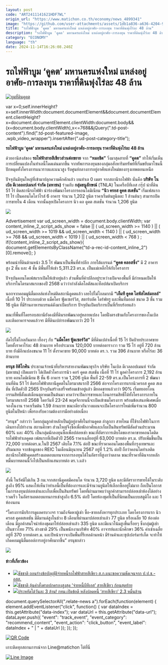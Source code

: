 ```yaml
---
layout: post
code: "ART2411141621HDF7WL"
origin_url: "https://www.matichon.co.th/economy/news_4899341"
image: "https://github.com/user-attachments/assets/1db1a836-a636-4204-9544-f2ee1ba172e8"
title: "รถไฟฟ้าบูม ‘คูคต’ มหานครแห่งใหม่ แหล่งอยู่อาศัย-การลงทุน ราคาที่ดินพุ่งไร่ละ 48 ล้าน"
description: "รถไฟฟ้าบูม 'คูคต' มหานครแห่งใหม่ แหล่งอยู่อาศัย-การลงทุน ราคาที่ดินพุ่งไร่ละ 48 ล้าน"
category: "ECONOMY"
language: "th"
date: 2024-11-14T16:26:08.240Z
---
```


# รถไฟฟ้าบูม ‘คูคต’ มหานครแห่งใหม่ แหล่งอยู่อาศัย-การลงทุน ราคาที่ดินพุ่งไร่ละ 48 ล้าน

[![](https://www.matichon.co.th/wp-content/uploads/2024/11/บูมที่ดินคูคต.jpg "บูมที่ดินคูคต")](https://www.matichon.co.th/wp-content/uploads/2024/11/บูมที่ดินคูคต.jpg)

var x=0;self.innerHeight?x=self.innerWidth:document.documentElement&&document.documentElement.clientHeight?x=document.documentElement.clientWidth:document.body&&(x=document.body.clientWidth),x<=768&&jQuery(".td-post-content").find(".td-post-featured-image, .wpb\_video\_wrapper").insertAfter(".ud-post-category-title");

**รถไฟฟ้าบูม ‘คูคต’ มหานครแห่งใหม่ แหล่งอยู่อาศัย-การลงทุน ราคาที่ดินพุ่งไร่ละ 48 ล้าน**

ด้วยอานิสงส์ของ **รถไฟฟ้าสายสีเขียวส่วนต่อขยาย** จาก **“หมอชิต”** วิ่งมาสุดสายที่ **“คูคต”** ทำให้เริ่มเห็นการเปลี่ยนแปลงในทำเลนี้โดดเด่นมากขึ้น จากทัพการลงทุนของกลุ่มอสังหาริมทรัพย์ที่เริ่มขยับมาโซนนี้ ปักหมุดทั้งโครงการแนวราบและแนวสูง รับศูนย์กลางการอยู่อาศัยแห่งใหม่ของกรุงเทพตอนเหนือ

ปัจจุบันมีทุนใหญ่ที่เข้ามาปลุกความคึกคักแล้ว บนทำเล 0 เมตร จากสถานีรถไฟฟ้า นั่นคือ **บริษัท โนเบิล ดีเวลลอปเมนท์ จำกัด (มหาชน)** ร่วมกับ **กลุ่มธนูลักษณ์** (TNLA) ในเครือบีทีเอส กรุ๊ป นำที่ดิน 51 ไร่ ติดสถานีรถไฟฟ้า นำร่องพัฒนาโครงการคอนโดมิเนียม **“นิว ครอส คูคต สเตชัน”** เริ่มเฟสแรก 11 ไร่ เป็นคอนโดโลว์ไรส์ 6 อาคาร จำนวน 1,202 ยูนิต ราคาเริ่มต้นยูนิตละ 1 ล้านต้นๆ สามารถปิดการขายใน 4 เดือน จากนั้นลุยเปิดโครงการ นิว คอ คูคต สเตชั่น จำนวน 1,206 ยูนิต

![](https://www.matichon.co.th/wp-content/uploads/2024/11/7C1A3452-E5C5-4652-90C4-F60ACE930851.jpg)

Advertisement var ud\_screen\_width = document.body.clientWidth; var content\_inline\_2\_script\_ads\_show = false || ( ud\_screen\_width >= 1140 ) || ( ud\_screen\_width >= 1019 && ud\_screen\_width < 1140 ) || ( ud\_screen\_width >= 768 && ud\_screen\_width < 1019 ) || ( ud\_screen\_width < 768 ) ; if(!content\_inline\_2\_script\_ads\_show){ document.getElementsByClassName("td-a-rec-id-content\_inline\_2")\[0\].remove(); }

พร้อมนำที่ดินด้านหน้า 3.5 ไร่ พัฒนาเป็นพื้นที่ค้าปลีก ภายใต้แบรนด์ **“คูคต คลอสซิ่ง”** มี 2 อาคาร สูง 2 ชั้น และ 4 ชั้น มีพื้นที่ให้เช่า 5,311.23 ตร.ม. เป็นแม่เหล็กให้กับโครงการ

ปัจจุบันคอนโดเฟสแรกเปิดให้เข้าอยู่แล้ว ส่วนพื้นที่ค้าปลีกอยู่ระหว่างเปิดจองพื้นที่ มีกำหนดเปิดให้บริการในไตรมาสแรกของปี 2568 แว่วว่ากำลังดีลโลตัสและท็อปส์มาเปิดบริการ

นอกจากคอมมูนิตี้มอลล์แห่งใหม่ติดสถานีคูคตแล้ว เลยไปไม่ไกลมากมี **“เอ็มที คูคต ไลฟ์สไตล์มอลล์”** เนื้อที่ 10 ไร่ ประกอบด้วย แม็คโคร ฟู้ดเซอร์วิส, สตาร์บลัค ไดร์ฟทรู และพื้นที่มอลล์ ขนาด 3 ชั้น รวม 16 ยูนิต ที่มีร้านอาหารแบรนด์ดังมาเปิดบริการ ปัจจุบันเปิดบริการเป็นที่เรียบร้อยแล้ว

ขณะที่พื้นที่โดยรอบสถานียังคงมีที่ดินรอพัฒนาอยู่หลายแปลง โดยฝั่งตรงข้ามกับโครงการของโนเบิลและติดอาคารจอดแล้วจร มีที่ดินเปล่ารอพัฒนากว่า 20 ไร่

![](https://www.matichon.co.th/wp-content/uploads/2024/11/FACD382B-0B71-4E95-85BA-4A6E728150DA.jpg)

ถัดไปไม่ไกลกันมาก เยื้องๆ กับ **“แม็คโคร ฟู้ดเซอร์วิส”** มีที่ดินเปล่าเนื้อที่ 15 ไร่ ปิดป้ายประกาศขาย โดยตั้งราคาไร่ละ 48 ล้านบาท หรือประมาณ 120,000 บาทต่อตารางวา รวม 15 ไร่ อยู่ที่ 720 ล้านบาท ยังมีอีกแปลงขนาด 11 ไร่ ตั้งราคาขาย 90,000 บาทต่อ ตร.ว. รวม 396 ล้านบาท หรือไร่ละ 36 ล้านบาท

**อรนุช อิติโกศิน** ประธานเจ้าหน้าที่บริหารสายงานพัฒนาธุรกิจ บริษัท โนเบิล ดีเวลลอปเมนท์ จำกัด (มหาชน) เปิดเผยว่า ได้เปิดตัวโครงการนิว คอร์ คูคต สเตชัน เนื้อที่ 11 ไร่ มูลค่าโครงการ 2,192 ล้านบาท คอนโดมิเนียม 8 ชั้น 6 อาคาร รวม 1,206 ยูนิต พื้นที่ 22-59 ตร.ม.เป็นโครงการที่ 2 พัฒนาบนที่ดิน 51 ไร่ ติดรถไฟฟ้าสถานีคูคตในไตรมาสแรกปี 2566 ต่อจากโครงการแรกนิวครอส คูคต สเตชัน ที่เปิดตัวปี 2565 ปัจจุบันสร้างเสร็จพร้อมเข้าอยู่แล้ว มียอดขายแล้วกว่า 90% เริ่มทยอยโอนกรรมสิทธิ์ตั้งแต่เดือนตุลาคมเป็นต้นมา คาดว่าจะปิดการขายและโอนกรรมสิทธิ์ได้ทั้งโครงการภายในไตรมาสแรกปี 2568 โดยวันที่ 23-24 พฤศจิกายนนี้จะเปิดเข้าชมโครงการ พร้อมข้อเสนอพิเศษเมื่อจองในงาน ราคาเริ่มต้น 1.59 ล้านบาท ขณะเดียวกันวางแผนจะเปิดโครงการใหม่เพิ่มจำนวน 800 ยูนิตในปีหน้า เพื่อรองรับความต้องการมีอย่างต่อเนื่อง

“อรนุช” กล่าวว่า โดยกลุ่มลูกค้าหลักเป็นผู้อยู่อาศัยในย่านคูคต ลำลูกกา สายไหม ที่ใช้รถไฟฟ้าในการเดินทางไปทำงาน สถานศึกษา ส่วนใหญ่จึงซื้อเพื่อพักอาศัยและเก็บเป็นสินทรัพย์มีสัดส่วนประมาณ 60% และ 40% เป็นกลุ่มนักลงทุนซื้อเพื่อปล่อยเช่า ขณะที่อัตราการเติบโตของราคาขายคอนโดติดรถไฟฟ้าทำเลคูคต เฟสแรกที่เปิดตัวปี 2565 ราคาเฉลี่ยอยู่ที่ 63,000 บาทต่อ ตร.ม. ปรับเพิ่มขึ้นเป็น 72,000 บาทต่อตร.ม.ในปี 2567 เติบโต 7.1% ต่อปี ขณะที่ราคาคอนโดของพื้นที่กรุงเทพฯและปริมณฑล จากข้อมูลของ REIC ในเดือนมิถุนายน 2567 อยู่ที่ 1.2% ต่อปี ถือว่าคอนโดทำเลติดสถานีรถไฟฟ้าคูคตสร้างผลตอบแทนจากการลงทุนได้ในอัตราที่สูงกว่าตลาด ขณะที่ราคาที่ดินจากหลักหมื่นบาทตอนนี้วิ่งไปเป็นหลักแสนบาทต่อ ตร.ว.แล้ว

![](https://www.matichon.co.th/wp-content/uploads/2024/11/F7A16F7D-1DD0-4279-B826-D1E8595F73F6.jpg)

ทั้งนี้ ในรัศมีไม่เกิน 3 กม.จากสถานีคูคตมีคอนโด จำนวน 3,720 ยูนิต และมีอัตราการขายได้ในระดับสูงถึง 95% แสดงให้เห็นว่าทำเลนี้เป็นที่ต้องการและมีจำนวนยูนิตให้เลือกซื้ออยู่ไม่มาก ถือเป็นโอกาสในการลงทุนปล่อยเช่าและเก็บเพื่อเป็นสินทรัพย์ โดยที่ผ่านมาพบว่าลูกค้าสามารถปล่อยเช่าห้องได้อย่างรวดเร็ว ในอัตราผลตอบแทนการเช่าสูงถึง 6.5% ต่อปี โดยห้องชุดที่เป็นที่นิยมเป็นแบบสตูดิโอ และ 1 ห้องนอน

“โครงการมีบริการดูแลครบวงจร รวมถึงจัดหาผู้เช่า ซื้อ-ขายอสังหาฯทุกประเภท โดยโครงการแรก นิว ครอส คูคตสเตชัน มีดีมานด์สูงในช่วง 8 เดือนที่ผ่านมาปล่อยเช่าแล้ว 77 ยูนิต หรือเฉลี่ย 10 ห้องต่อเดือน มีลูกค้าสนใจนำห้องชุดมาให้ปล่อยเช่าแล้ว 335 ยูนิต และมีแนวโน้มสูงขึ้นเรื่อยๆ ซึ่งกลุ่มผู้เช่าเป็นชาวไทย 71% ต่างชาติ 29% เป็นพนักงานบริษัท 40% อาจารย์และนักศึกษา 36% ค่าเช่าเฉลี่ยอยู่ที่ 370 บาทต่อตร.ม. และปีหน้าเราจะเปิดพื้นที่รีเทลด้านหน้า มีร้านค้าและซุปเปอร์มาร์เก็ต จะทำให้เกิดคอมมูนิตี้มอลล์การอยู่อาศัยมากขึ้น” อรนุชกล่าว

![](https://www.matichon.co.th/wp-content/uploads/2024/11/39DEEDCB-4A79-4C02-A380-18D8FABDA94C.jpg)

#### ข่าวที่เกี่ยวข้อง

*   [![](https://www.matichon.co.th/wp-content/uploads/2024/10/DSC_6959_0_0.jpg)ชัชชาติ ถอนร่างข้อบัญญัติจ่ายหนี้รถไฟฟ้าสายสีเขียว ส.ก.แนะขอความชัดเจนจาก ป.ป.ช.-อสส.](https://www.matichon.co.th/local/quality-life/news_4837370)
*   [![](https://www.matichon.co.th/wp-content/uploads/2024/07/6755.jpg)ชัชชาติ ลุ้นคำสั่งศาลปกครองสูงสุด ‘จ่ายหนี้บีทีเอส’ สายสีเขียว ก้อนสุดท้าย](https://www.matichon.co.th/local/news_4698341)
*   [![](https://www.matichon.co.th/wp-content/uploads/2024/04/56866.jpg)ประหยัดได้วันละ 3 ล้าน! กทม.เปิดข้อดี หลังปลดหนี้ ‘สายสีเขียว’ 2.3 หมื่นล้าน](https://www.matichon.co.th/economy/news_4512082)

document.querySelectorAll(".relate-news a").forEach(function(element) { element.addEventListener("click", function() { var dataIndex = this.getAttribute("data-index"); var dataUrl = this.getAttribute("data-url"); dataLayer.push({ "event": "track\_event", "event\_category": "recommend\_content", "event\_action": "click\_button", "event\_label": dataIndex + " | " + dataUrl }); }); });

[![QR Code](https://www.matichon.co.th/wp-content/uploads/2023/07/wob1371z.jpg)](https://lin.ee/ht0nDxX)

เกาะติดทุกสถานการณ์จาก Line@matichon ได้ที่นี่

[![Line Image](https://www.matichon.co.th/wp-content/uploads/2023/07/th.png)](https://lin.ee/ht0nDxX)